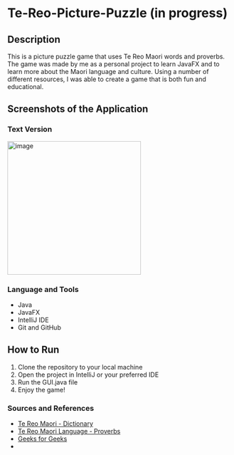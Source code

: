# Te-Reo-Picture-Puzzle (in progress)

## Description 
This is a picture puzzle game that uses Te Reo Maori words and proverbs. The game was 
made by me as a personal project to learn JavaFX and to learn more about the Maori language and culture.
Using a number of different resources, I was able to create a game that is both fun and educational.

## Screenshots of the Application 

### Text Version 
<img width="300" alt="image" src="https://github.com/neerajpatel1234/Te-Reo-Picture-Puzzle/assets/114114241/e9cd76bc-7ea8-4539-9603-8f398527847f">


### Language and Tools 
* Java
* JavaFX
* IntelliJ IDE
* Git and GitHub

## How to Run 
1. Clone the repository to your local machine
2. Open the project in IntelliJ or your preferred IDE
3. Run the GUI.java file
4. Enjoy the game!


### Sources and References 
* [Te Reo Maori - Dictionary](https://www.maoridictionary.co.nz/)
* [Te Reo Maori Language - Proverbs](https://www.maorilanguage.net/maori-proverbs)
* [Geeks for Geeks](https://www.geeksforgeeks.org/memory-game-in-java/)
* 
